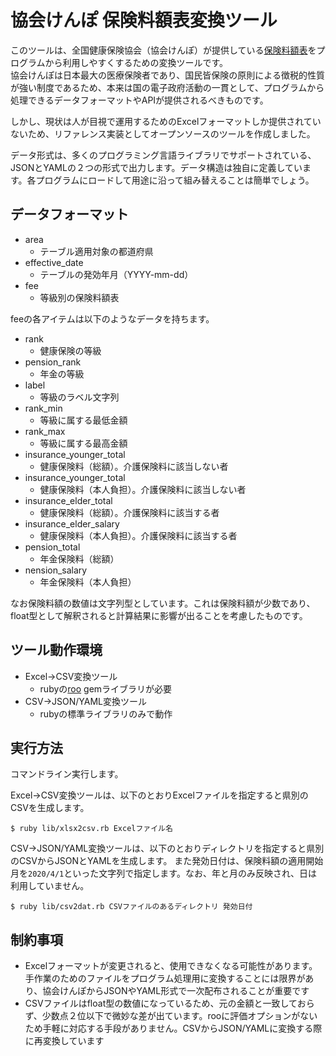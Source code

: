 協会けんぽ 保険料額表変換ツール
================

このツールは、全国健康保険協会（協会けんぽ）が提供している[保険料額表](https://www.kyoukaikenpo.or.jp/g3/cat330/)をプログラムから利用しやすくするための変換ツールです。  
協会けんぽは日本最大の医療保険者であり、国民皆保険の原則による徴税的性質が強い制度であるため、本来は国の電子政府活動の一貫として、プログラムから処理できるデータフォーマットやAPIが提供されるべきものです。

しかし、現状は人が目視で運用するためのExcelフォーマットしか提供されていないため、リファレンス実装としてオープンソースのツールを作成しました。

データ形式は、多くのプログラミング言語ライブラリでサポートされている、JSONとYAMLの２つの形式で出力します。データ構造は独自に定義しています。各プログラムにロードして用途に沿って組み替えることは簡単でしょう。


データフォーマット
------------

* area
  * テーブル適用対象の都道府県
* effective_date
  * テーブルの発効年月（YYYY-mm-dd）
* fee
  * 等級別の保険料額表

feeの各アイテムは以下のようなデータを持ちます。

* rank
  * 健康保険の等級
* pension_rank
  * 年金の等級
* label
  * 等級のラベル文字列
* rank_min
  * 等級に属する最低金額
* rank_max
  * 等級に属する最高金額
* insurance_younger_total
  * 健康保険料（総額）。介護保険料に該当しない者
* insurance_younger_total
  * 健康保険料（本人負担）。介護保険料に該当しない者
* insurance_elder_total
  * 健康保険料（総額）。介護保険料に該当する者
* insurance_elder_salary
  * 健康保険料（本人負担）。介護保険料に該当する者
* pension_total
  * 年金保険料（総額）
* nension_salary
  * 年金保険料（本人負担）

なお保険料額の数値は文字列型としています。これは保険料額が少数であり、float型として解釈されると計算結果に影響が出ることを考慮したものです。


ツール動作環境
------------

* Excel→CSV変換ツール
  * rubyの[roo](https://github.com/roo-rb/roo) gemライブラリが必要
* CSV→JSON/YAML変換ツール
  * rubyの標準ライブラリのみで動作


実行方法
------------

コマンドライン実行します。

Excel→CSV変換ツールは、以下のとおりExcelファイルを指定すると県別のCSVを生成します。

```
$ ruby lib/xlsx2csv.rb Excelファイル名
```

CSV→JSON/YAML変換ツールは、以下のとおりディレクトリを指定すると県別のCSVからJSONとYAMLを生成します。
また発効日付は、保険料額の適用開始月を`2020/4/1`といった文字列で指定します。なお、年と月のみ反映され、日は利用していません。

```
$ ruby lib/csv2dat.rb CSVファイルのあるディレクトリ 発効日付
```


制約事項
------------

* Excelフォーマットが変更されると、使用できなくなる可能性があります。手作業のためのファイルをプログラム処理用に変換することには限界があり、協会けんぽからJSONやYAML形式で一次配布されることが重要です
* CSVファイルはfloat型の数値になっているため、元の金額と一致しておらず、少数点２位以下で微妙な差が出ています。rooに評価オプションがないため手軽に対応する手段がありません。CSVからJSON/YAMLに変換する際に再変換しています

